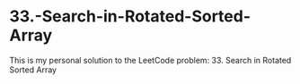 # 33.-Search-in-Rotated-Sorted-Array
This is my personal solution to the LeetCode problem: 33. Search in Rotated Sorted Array
